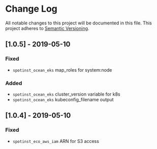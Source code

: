 # Change Log
All notable changes to this project will be documented in this file.
This project adheres to [Semantic Versioning](http://semver.org/).

## [1.0.5] - 2019-05-10
### Fixed
- `spotinst_ocean_eks` map_roles for system:node

### Added
- `spotinst_ocean_eks` cluster_version variable for k8s
- `spotinst_ocean_eks` kubeconfig_filename output

## [1.0.4] - 2019-05-10
### Fixed
- `spotinst_eco_aws_iam` ARN for S3 access
